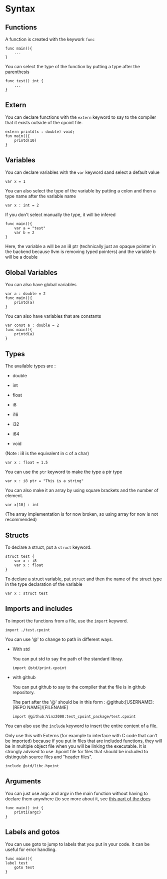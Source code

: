 # Syntax

## Functions

A function is created with the keywork ```func```

```
func main(){
    ...
}
```

You can select the type of the function by putting a type after the parenthesis

```
func test() int {
    ...
}
```

## Extern

You can declare functions with the ```extern``` keyword to say to the compiler that it exists outside of the cpoint file.

```
extern printd(x : double) void;
fun main(){
    printd(10)
}
```

## Variables

You can declare variables with the ```var``` keyword sand select a default value

```
var x = 1
```

You can also select the type of the variable by putting a colon and then a type name after the variable name

```
var x : int = 2
```

If you don't select manually the type, it will be infered

```
func main(){
    var a = "test"
    var b = 2
}
```

Here, the variable a will be an i8 ptr (technically just an opaque pointer in the backend because llvm is removing typed pointers) and the variable b will be a double

## Global Variables

You can also have global variables

```
var a : double = 2
func main(){
    printd(a)
}
```

You can also have variables that are constants

```
var const a : double = 2
func main(){
    printd(a)
}
```

## Types

The available types are : 

- double

- int

- float

- i8

- i16

- i32

- i64

- void

(Note : i8 is the equivalent in c of a char)

```
var x : float = 1.5
```

You can use the ```ptr``` keyword to make the type a ptr type

```
var x : i8 ptr = "This is a string"
```

You can also make it an array by using square brackets and the number of element.

```
var x[10] : int 
```

(The array implementation is for now broken, so using array for now is not recommended)

## Structs

To declare a struct, put a ```struct``` keyword.

```
struct test {
    var x : i8
    var x : float
}
```

 To declare a struct variable, put `struct` and then the name of the struct type in the type declaration of the variable

```
var x : struct test
```

## Imports and includes

To import the functions from a file, use the ```import``` keyword.

```
import ./test.cpoint
```

You can use '@' to change to path in different ways.

- With std
  
  You can put std to say the path of the standard libray.
  
  ```
  import @std/print.cpoint
  ```

- with github
  
  You can put github to say to the compiler that the file is in github repository.
  
  The part after the '@' should be in this form : @github:[USERNAME]:[REPO NAME]/[FILENAME]
  
  ```
  import @github:Vinz2008:test_cpoint_package/test.cpoint
  ```

You can also use the ```include``` keyword to insert the entire content of a file. 

Only use this with Externs (for example to interface with C code that can't be imported) because if you put in files that are included functions, they will be in multiple object file when you will be linking the executable. It is strongly advised to use .hpoint file for files that should be included to distinguish source files and "header files".

```
include @std/libc.hpoint
```

## Arguments

You can just use argc and argv in the main function without having to declare them anywhere (to see more about it, see [this part of the docs](./theory.md#Args-(Argc-and-Argv))

```
func main() int {
    printi(argc)
}
```

## Labels and gotos

You can use goto to jump to labels that you put in your code. It can be useful for error handling.

```
func main(){
label test
    goto test
}
```
